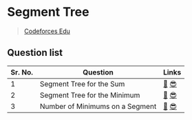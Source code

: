 # Segment Tree

> [Codeforces Edu](https://codeforces.com/edu/course/2)

## Question list

| Sr. No. | Question | Links |
| ------- | -------- | ----- |
| 1 | Segment Tree for the Sum | [🤔](https://codeforces.com/edu/course/2/lesson/4/1/practice/contest/273169/problem/A) [😎](https://github.com/RohitKumar-200/DSA/blob/main/Notes/Segment-tree/Segment_tree_for_the_sum.md)|
| 2 | Segment Tree for the Minimum | [🤔](https://codeforces.com/edu/course/2/lesson/4/1/practice/contest/273169/problem/B) [😎](https://github.com/RohitKumar-200/DSA/blob/main/Notes/Segment-tree/Segment_tree_for_the_minimum.md)|
| 3 | Number of Minimums on a Segment | [🤔](https://codeforces.com/edu/course/2/lesson/4/1/practice/contest/273169/problem/C) [😎](https://github.com/RohitKumar-200/DSA/blob/main/Notes/Segment-tree/Number_of_minimums_on_a_segment.md)|
